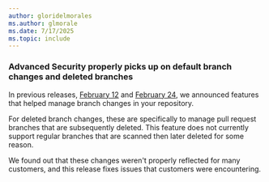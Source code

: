 ```yaml
---
author: gloridelmorales
ms.author: glmorale
ms.date: 7/17/2025
ms.topic: include
---
```


### Advanced Security properly picks up on default branch changes and deleted branches

In previous releases, [February 12](/azure/devops/release-notes/2025/sprint-251-update#github-advanced-security-updates-for-default-branch-changes) and [February 24](/azure/devops/release-notes/2025/sprint-252-update#deleted-branches-removed-from-advanced-security-branch-picker), we announced features that helped manage branch changes in your repository. 

For deleted branch changes, these are specifically to manage pull request branches that are subsequently deleted. This feature does not currently support regular branches that are scanned then later deleted for some reason.

We found out that these changes weren't properly reflected for many customers, and this release fixes issues that customers were encountering. 